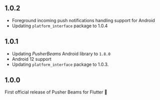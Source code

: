 ## 1.0.2
- Foreground incoming push notifications handling support for Android
- Updating `platform_interface` package to 1.0.4

## 1.0.1
- Updating _PusherBeams_ Android library to `1.8.0`
- Android 12 support
- Updating `platform_interface` package to 1.0.3.

## 1.0.0

First official release of Pusher Beams for Flutter 🎉